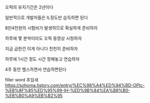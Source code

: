 
오픽의 유지기간은 2년이다 

일반적으로 개발자들은 lL정도만 습득하면 된다

8만4천원의 시험비가 발생하므로 확실하게 준비하자 

하루에 몇 분씩이라도 오픽 동영상 시청하자 

지금 급한건 이게 아니다 천천히 준비하자 

하루에 1시간 정도 시간 정해놓고 연습하자 

4주 동안 헬스하면서 연습하면된다

filler word 추임새 
https://sohoma.tistory.com/entry/%EC%98%A4%ED%94%BD-OPIc-%EB%8F%85%ED%95%99-IH-%ED%9B%84%EA%B8%B0-%EB%B0%A9%EB%B2%95



